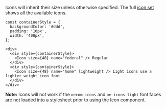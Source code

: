 Icons will inherit their size unless otherwise specified. The full <a href="http://prototypes-wtw.net/media/#glyphicons" target="_blank">icon set</a> shows all the available icons.

```
const containerStyle = {
  backgroundColor: '#ddd',
  padding: '10px',
  width: '400px',
};

<div>
  <div style={containerStyle}>
    <Icon size={48} name="federal" /> Regular
  </div>
  <div style={containerStyle}>
    <Icon size={48} name="home" lightweight /> Light icons use a lighter weight icon font
  </div>
</div>
```

**Note:** Icons will not work if the ``oecom-icons`` and ``oe-icons-light`` font faces are not loaded into a stylesheet prior to using the Icon component.
